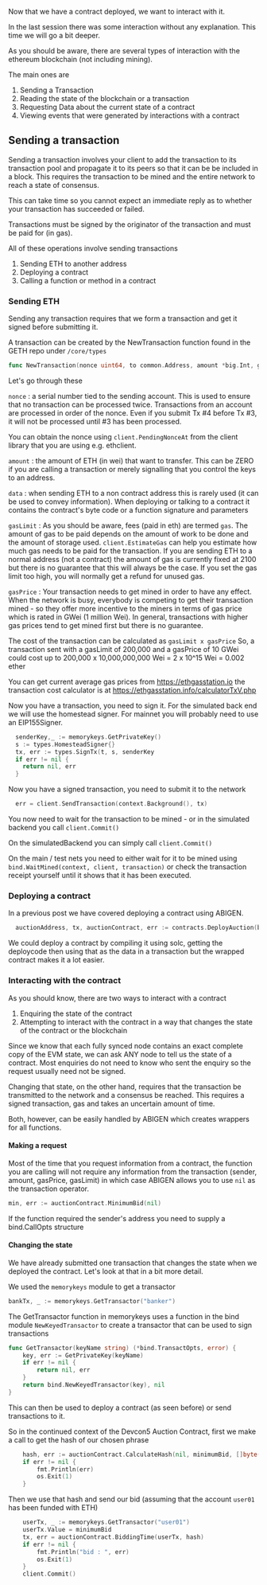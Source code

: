 Now that we have a contract deployed, we want to interact with it.

In the last session there was some interaction without any explanation. This time we will go a bit deeper.

As you should be aware, there are several types of interaction with the ethereum blockchain (not including mining).

The main ones are

1. Sending a Transaction
2. Reading the state of the blockchain or a transaction
3. Requesting Data about the current state of a contract
4. Viewing events that were generated by interactions with a contract

## Sending a transaction

Sending a transaction involves your client to add the transaction to its transaction pool and propagate it to its peers so that it can be be included in a block. This requires the transaction to be mined and the entire network to reach a state of consensus.

This can take time so you cannot expect an immediate reply as to whether your transaction has succeeded or failed.

Transactions must be signed by the originator of the transaction and must be paid for (in gas).

All of these operations involve sending transactions

1. Sending ETH to another address
2. Deploying a contract
3. Calling a function or method in a contract

### Sending ETH

Sending any transaction requires that we form a transaction and get it signed before submitting it.

A transaction can be created by the NewTransaction function found in the GETH repo under `/core/types`

``` go
func NewTransaction(nonce uint64, to common.Address, amount *big.Int, gasLimit uint64, gasPrice *big.Int, data []byte) *Transaction
```

Let's go through these

`nonce` : a serial number tied to the sending account. This is used to ensure that no transaction can be processed twice. Transactions from an account are processed in order of the nonce. Even if you submit Tx #4 before Tx #3, it will not be processed until #3 has been processed.

You can obtain the nonce using `client.PendingNonceAt` from the client library that you are using e.g. ethclient.

`amount` : the amount of ETH (in wei) that want to transfer. This can be ZERO if you are calling a transaction or merely signalling that you control the keys to an address.

`data` : when sending ETH to a non contract address this is rarely used (it can be used to convey information). When deploying or talking to a contract it contains the contract's byte code or a function signature and parameters

`gasLimit` : As you should be aware, fees (paid in eth) are termed `gas`. The amount of gas to be paid depends on the amount of work to be done and the amount of storage used. `client.EstimateGas` can help you estimate how much gas needs to be paid for the transaction. If you are sending ETH to a normal address (not a contract) the amount of gas is currently fixed at 2100 but there is no guarantee that this will always be the case. If you set the gas limit too high, you will normally get a refund for unused gas.

`gasPrice` : Your transaction needs to get mined in order to have any effect. When the network is busy, everybody is competing to get their transaction mined - so they offer more incentive to the miners in terms of gas price which is rated in GWei (1 million Wei). In general, transactions with higher gas prices tend to get mined first but there is no guarantee. 

The cost of the transaction can be calculated as `gasLimit x gasPrice` So, a transaction sent with a gasLimit of 200,000 and a gasPrice of 10 GWei could cost up to 200,000 x 10,000,000,000 Wei = 2 x 10^15 Wei = 0.002 ether

You can get current average gas prices from https://ethgasstation.io the transaction cost calculator is at https://ethgasstation.info/calculatorTxV.php

Now you have a transaction, you need to sign it. For the simulated back end we will use the homestead signer. For mainnet you will probably need to use an EIP155Signer.

``` go
  senderKey,_ := memorykeys.GetPrivateKey()
  s := types.HomesteadSigner{}
  tx, err := types.SignTx(t, s, senderKey
  if err != nil {
    return nil, err
  }
```

Now you have a signed transaction, you need to submit it to the network

``` go
  err = client.SendTransaction(context.Background(), tx)
```

You now need to wait for the transaction to be mined - or in the simulated backend you call `client.Commit()`

On the simulatedBackend you can simply call `client.Commit()`

On the main / test nets you need to either wait for it to be mined using `bind.WaitMined(context, client, transaction)` or check the transaction receipt yourself until it shows that it has been executed.

### Deploying a contract

In a previous post we have covered deploying a contract using ABIGEN.

``` go
  auctionAddress, tx, auctionContract, err := contracts.DeployAuction(bankTx, client, startBids, endBids, startReveal, endReveal, minimumBid, *wallet)
```

We could deploy a contract by compiling it using solc, getting the deploycode then using that as the data in a transaction but the wrapped contract makes it a lot easier.

### Interacting with the contract

As you should know, there are two ways to interact with a contract

1. Enquiring the state of the contract
2. Attempting to interact with the contract in a way that changes the state of the contract or the blockchain

Since we know that each fully synced node contains an exact complete copy of the EVM state, we can ask ANY node to tell us the state of a contract. Most enquiries do not need to know who sent the enquiry so the request usually need not be signed.

Changing that state, on the other hand, requires that the transaction be transmitted to the network and a consensus be reached. This requires a signed transaction, gas and takes an uncertain amount of time.

Both, however, can be easily handled by ABIGEN which creates wrappers for all functions.

#### Making a request

Most of the time that you request information from a contract, the function you are calling will not require any information from the transaction (sender, amount, gasPrice, gasLimit) in which case ABIGEN allows you to use `nil` as the transaction operator.

``` go
min, err := auctionContract.MinimumBid(nil)
```

If the function required the sender's address you need to supply a bind.CallOpts structure

#### Changing the state

We have already submitted one transaction that changes the state when we deployed the contract. Let's look at that in a bit more detail.

We used the `memorykeys` module to get a transactor

``` go
bankTx, _ := memorykeys.GetTransactor("banker")
```

The GetTransactor function in memorykeys uses a function in the bind module `NewKeyedTransactor` to create a transactor that can be used to sign transactions

``` go
func GetTransactor(keyName string) (*bind.TransactOpts, error) {
    key, err := GetPrivateKey(keyName)
    if err != nil {
        return nil, err
    }
    return bind.NewKeyedTransactor(key), nil
}
```

This can then be used to deploy a contract (as seen before) or send transactions to it.

So in the continued context of the Devcon5 Auction Contract, first we make a call to get the hash of our chosen phrase

``` go
    hash, err := auctionContract.CalculateHash(nil, minimumBid, []byte("mary had a little lamb"))
    if err != nil {
        fmt.Println(err)
        os.Exit(1)
    }
```

Then we use that hash and send our bid (assuming that the account `user01` has been funded with ETH)

``` go
    userTx, _ := memorykeys.GetTransactor("user01")
    userTx.Value = minimumBid
    tx, err = auctionContract.BiddingTime(userTx, hash)
    if err != nil {
        fmt.Println("bid : ", err)
        os.Exit(1)
    }
    client.Commit()
```


